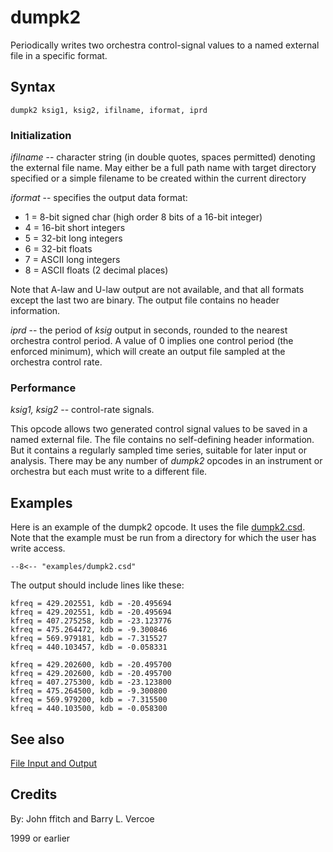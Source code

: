 <!--
id:dumpk2
category:Signal I/O:File I/O
-->
# dumpk2
Periodically writes two orchestra control-signal values to a named external file in a specific format.

## Syntax
``` csound-orc
dumpk2 ksig1, ksig2, ifilname, iformat, iprd
```

### Initialization

_ifilname_ -- character string (in double quotes, spaces permitted) denoting the external file name. May either be a full path name with target directory specified or a simple filename to be created within the current directory

_iformat_ -- specifies the output data format:

*  1 = 8-bit signed char (high order 8 bits of a 16-bit integer)
*  4 = 16-bit short integers
*  5 = 32-bit long integers
*  6 = 32-bit floats
*  7 = ASCII long integers
*  8 = ASCII floats (2 decimal places)

Note that A-law and U-law output are not available, and that all formats except the last two are binary. The output file contains no header information.

_iprd_ -- the period of _ksig_ output in seconds, rounded to the nearest orchestra control period. A value of 0 implies one control period (the enforced minimum), which will create an output file sampled at the orchestra control rate.

### Performance

_ksig1, ksig2_ -- control-rate signals.

This opcode allows two generated control signal values to be saved in a named external file. The file contains no self-defining header information. But it contains a regularly sampled time series, suitable for later input or analysis. There may be any number of _dumpk2_ opcodes in an instrument or orchestra but each must write to a different file.

## Examples

Here is an example of the dumpk2 opcode. It uses the file [dumpk2.csd](../../examples/dumpk2.csd). Note that the example must be run from a directory for which the
user has write access.

``` csound-csd title="Example of the dumpk2 opcode." linenums="1"
--8<-- "examples/dumpk2.csd"
```

The output should include lines like these:

```
kfreq = 429.202551, kdb = -20.495694
kfreq = 429.202551, kdb = -20.495694
kfreq = 407.275258, kdb = -23.123776
kfreq = 475.264472, kdb = -9.300846
kfreq = 569.979181, kdb = -7.315527
kfreq = 440.103457, kdb = -0.058331

kfreq = 429.202600, kdb = -20.495700
kfreq = 429.202600, kdb = -20.495700
kfreq = 407.275300, kdb = -23.123800
kfreq = 475.264500, kdb = -9.300800
kfreq = 569.979200, kdb = -7.315500
kfreq = 440.103500, kdb = -0.058300
```

## See also

[File Input and Output](../../sigio/fileio)

## Credits

By: John ffitch and Barry L. Vercoe

1999 or earlier
